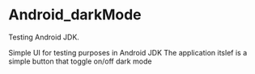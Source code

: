 # Android_darkMode
Testing Android JDK. 

Simple UI for testing purposes in Android JDK
The application itslef is a simple button that toggle on/off dark mode 

